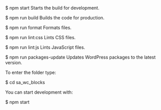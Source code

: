 $ npm start
    Starts the build for development.

$ npm run build
  Builds the code for production.

$ npm run format
  Formats files.

$ npm run lint:css
  Lints CSS files.

$ npm run lint:js
  Lints JavaScript files.

$ npm run packages-update
  Updates WordPress packages to the latest version.

To enter the folder type:

  $ cd sa_wc_blocks

You can start development with:

  $ npm start
